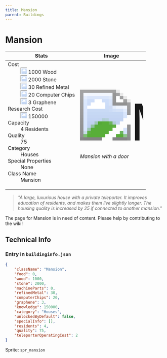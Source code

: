 ```yaml
---
title: Mansion
parent: Buildings
---
```

# Mansion

[//]: # (Pre-generated content)
<table><thead><tr><th>Stats</th><th>Image</th></tr></thead><tbody><tr><td><dl><dt>Cost</dt><dd><div class="resource-icon"><img style="object-position: -637px -751px;" src="https://tfe2-wiki.github.io/assets/sprites.png"></div> 1000 Wood<br><div class="resource-icon"><img style="object-position: -637px -737px;" src="https://tfe2-wiki.github.io/assets/sprites.png"></div> 2000 Stone<br><div class="resource-icon"><img style="object-position: -795px -775px;" src="https://tfe2-wiki.github.io/assets/sprites.png"></div> 30 Refined Metal<br><div class="resource-icon"><img style="object-position: -526px -523px;" src="https://tfe2-wiki.github.io/assets/sprites.png"></div> 20 Computer Chips<br><div class="resource-icon"><img style="object-position: -1009px -547px;" src="https://tfe2-wiki.github.io/assets/sprites.png"></div> 3 Graphene</dd><dt>Research Cost</dt><dd><div class="resource-icon"><img style="object-position: -268px -522px;" src="https://tfe2-wiki.github.io/assets/sprites.png"></div> 150000</dd><dt>Capacity</dt><dd>4 Residents</dd><dt>Quality</dt><dd>75</dd><dt>Category</dt><dd>Houses</dd><dt>Special Properties</dt><dd>None</dd><dt>Class Name</dt><dd>Mansion</dd></dl></td><td><style>.building-image {width: 200px;height: 200px;overflow: hidden;position: relative;}.building-image img {image-rendering: pixelated;object-fit: none;transform: scale(10);transform-origin: left top;position: absolute;left: 0;top: 0;}.resource-image {width: 200px;height: 200px;overflow: hidden;position: relative;}.resource-image img {image-rendering: pixelated;object-fit: none;transform: scale(20);transform-origin: left top;position: absolute;left: 0;top: 0;}.building-icon {width: 20px;height: 20px;overflow: hidden;position: relative;display: inline-block;}.building-icon img {image-rendering: pixelated;object-fit: none;transform: scale(1);transform-origin: left top;position: absolute;left: 0;top: 0;}.resource-icon {width: 20px;height: 20px;overflow: hidden;position: relative;display: inline-block;}.resource-icon img {image-rendering: pixelated;object-fit: none;transform: scale(2);transform-origin: left top;position: absolute;left: 0;top: 0;}</style><div class="building-image"><img style="object-position: -114px -964px;" src="https://tfe2-wiki.github.io/assets/sprites.png" alt="Mansion Back"><img style="object-position: -92px -964px;" src="https://tfe2-wiki.github.io/assets/sprites.png" alt="Mansion"></div><i>Mansion with a door</i></td></tr></tbody></table><blockquote><i>"A large, luxurious house with a private teleporter. It improves education of residents, and makes them live slightly longer. The housing quality is increased by 25 if connected to another mansion."</i></blockquote>

The page for Mansion is in need of content. Please help by contributing to the wiki!

## Technical Info
### Entry in `buildinginfo.json`

```json
{
    "className": "Mansion",
    "food": 0,
    "wood": 1000,
    "stone": 2000,
    "machineParts": 0,
    "refinedMetal": 30,
    "computerChips": 20,
    "graphene": 3,
    "knowledge": 150000,
    "category": "Houses",
    "unlockedByDefault": false,
    "specialInfo": [],
    "residents": 4,
    "quality": 75,
    "teleporterOperatingCost": 2
}
```

Sprite: `spr_mansion`

